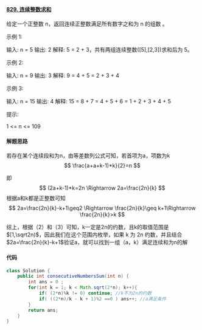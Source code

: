 #### [829. 连续整数求和](https://leetcode.cn/problems/consecutive-numbers-sum/)

给定一个正整数 n，返回连续正整数满足所有数字之和为 n 的组数 。  

示例 1:

输入: n = 5
输出: 2
解释: 5 = 2 + 3，共有两组连续整数([5],[2,3])求和后为 5。

示例 2:

输入: n = 9
输出: 3
解释: 9 = 4 + 5 = 2 + 3 + 4

示例 3:

输入: n = 15
输出: 4
解释: 15 = 8 + 7 = 4 + 5 + 6 = 1 + 2 + 3 + 4 + 5


提示:

1 <= n <= 109

#### 解题思路

若存在某个连续段和为n，由等差数列公式可知，若首项为a，项数为k
$$
\frac{a+a+k-1)*k}{2}=n
$$


即
$$
(2a+k-1)*k=2n  \Rightarrow 2a=\frac{2n}{k}
$$
根据a和k都是正整数可知
$$
2a=\frac{2n}{k}-k+1\geq2 \Rightarrow \frac{2n}{k}\geq k+1\Rightarrow \frac{2n}{k}>k
$$


综上，根据（2）和（3）可知，k一定是2n的约数，且k的取值范围是$[1,\sqrt2n)$，因此我们在这个范围内枚举，如果 k 为 2*n* 约数，并且结合$2a=\frac{2n}{k}-k+1$验证a，就可以找到一组（a，k）满足连续和为n的解



#### 代码

```java
class Solution {
    public int consecutiveNumbersSum(int n) {
        int ans = 0 ;
        for(int k = 1; k < Math.sqrt(2*n); k++){
            if( (2*n)%k != 0) continue; //k不为2n的约数
            if( ((2*n)/k - k + 1)%2 ==0 ) ans++; //a满足条件
        }
        return ans;
    }
}
```




